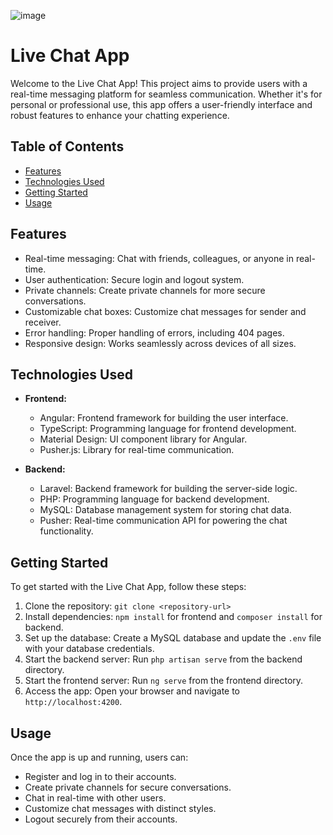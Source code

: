 ![image](https://github.com/Bule2003/Chat-frontend/assets/124057240/c547c41b-bfe5-4405-b103-34b05294992d)


# Live Chat App

Welcome to the Live Chat App! This project aims to provide users with a real-time messaging platform for seamless communication. Whether it's for personal or professional use, this app offers a user-friendly interface and robust features to enhance your chatting experience.

## Table of Contents

- [Features](#features)
- [Technologies Used](#technologies-used)
- [Getting Started](#getting-started)
- [Usage](#usage)

## Features

- Real-time messaging: Chat with friends, colleagues, or anyone in real-time.
- User authentication: Secure login and logout system.
- Private channels: Create private channels for more secure conversations.
- Customizable chat boxes: Customize chat messages for sender and receiver.
- Error handling: Proper handling of errors, including 404 pages.
- Responsive design: Works seamlessly across devices of all sizes.

## Technologies Used

- **Frontend:**
  - Angular: Frontend framework for building the user interface.
  - TypeScript: Programming language for frontend development.
  - Material Design: UI component library for Angular.
  - Pusher.js: Library for real-time communication.
  
- **Backend:**
  - Laravel: Backend framework for building the server-side logic.
  - PHP: Programming language for backend development.
  - MySQL: Database management system for storing chat data.
  - Pusher: Real-time communication API for powering the chat functionality.
  
## Getting Started

To get started with the Live Chat App, follow these steps:

1. Clone the repository: `git clone <repository-url>`
2. Install dependencies: `npm install` for frontend and `composer install` for backend.
3. Set up the database: Create a MySQL database and update the `.env` file with your database credentials.
4. Start the backend server: Run `php artisan serve` from the backend directory.
5. Start the frontend server: Run `ng serve` from the frontend directory.
6. Access the app: Open your browser and navigate to `http://localhost:4200`.

## Usage

Once the app is up and running, users can:

- Register and log in to their accounts.
- Create private channels for secure conversations.
- Chat in real-time with other users.
- Customize chat messages with distinct styles.
- Logout securely from their accounts.
